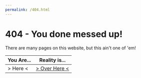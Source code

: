 ```yaml
---
permalink: /404.html
---
```

# 404 - You done messed up!
There are many pages on this website, but this ain't one of 'em!

You Are... | Reality is...
------------ | -------------
> Here < | [> Over Here <](https://ianmagenta.github.io/)
